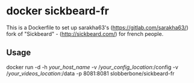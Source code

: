 # docker sickbeard-fr

This is a Dockerfile to set up sarakha63's (https://gitlab.com/sarakha63/) fork of "Sickbeard" - (http://sickbeard.com/) for french people.

## Usage

docker run -d -h *your_host_name* -v /*your_config_location*:/config  -v /*your_videos_location*:/data -p 8081:8081 slobberbone/sickbeard-fr

